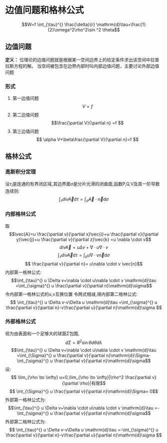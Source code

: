 # 边值问题和格林公式

$$W=f \int_{\tau}^{} \frac{\delta}{r} \mathrm{d}\tau+\frac{1}{2}\omega^2\rho^2\sin ^2 \theta$$

## 边值问题

**定义：** 位理论的边值问题就是根据某一空间边界上的给定条件求出该空间中拉普拉斯方程的解。
当空间被包含在边界内部时叫内部边值问题，主要讨论外部边值问题

### 形式

1. 第一边值问题
   $$ V=f $$
2. 第二边值问题
   $$\frac{\partial V}{\partial n} =f $$
3. 第三边值问题
   $$ \alpha V+\beta\frac{\partial V}{\partial n}=f $$

## 格林公式

### 高斯积分定理

设$\tau_i$是连通的有界闭区域,其边界面$\sigma$是分片光滑的闭曲面,函数P,Q,V及其一阶导数连续则:
$$ \int_{\tau}^{} div\vec{A}  \mathrm{d}\tau =\int_{\sigma}^{}  \vec{A}\cdot \vec{n}\mathrm{d}\sigma$$

### 内部格林公式

取
$$\vec{A}=u \frac{\partial v}{\partial x}\vec{i}+u \frac{\partial v}{\partial y}\vec{j}+u \frac{\partial v}{\partial z}\vec{k}  =u \nabla \cdot v$$
$$ div\vec{A}=u \Delta v+\nabla \cdot  u\nabla \cdot v $$
$$ \int_{\tau}^{} div\vec{A}  \mathrm{d}\tau =\int_{\sigma}^{}  u\nabla \cdot v \vec{n}\mathrm{d}\sigma$$
$$ \frac{\partial v}{\partial n}= u\nabla \cdot v \vec{n}$$
内部第一格林公式:
$$\int_{\tau}^{} u \Delta v+\nabla \cdot u\nabla \cdot v  \mathrm{d}\tau =\int_{\sigma}^{} u \frac{\partial v}{\partial n}\mathrm{d}\sigma$$
令内部第一格林公式的u,v互换位置
令两式相减,得内部第二格林公式:
$$ \int_{\tau}^{} u \Delta v-v\Delta u \mathrm{d}\tau =\int_{\sigma}^{} u \frac{\partial v}{\partial n}-v\frac{\partial u}{\partial n}\mathrm{d}\sigma $$

### 外部格林公式

视为由表面和一个足够大的球面$\Sigma$包围,
$$ d\Sigma=R^2\sin \theta d \theta d\lambda $$
$$\int_{\tau}^{} u \Delta v+\nabla \cdot u\nabla \cdot v  \mathrm{d}\tau =\int_{\Sigma}^{} u \frac{\partial v}{\partial n}\mathrm{d}\Sigma-\int_{\sigma}^{} u \frac{\partial v}{\partial n}\mathrm{d}\sigma$$
设:
$$ \lim_{\rho \to \infty} u=0,\lim_{\rho \to \infty}|\rho^2 \frac{\partial v}{\partial \rho}|有限$$
$$ \int_{\Sigma}^{} u \frac{\partial v}{\partial n}\mathrm{d}\Sigma= 0$$
外部第一格林公式为:
$$\int_{\tau}^{} u \Delta v+\nabla \cdot u\nabla \cdot v  \mathrm{d}\tau =-\int_{\sigma}^{} u \frac{\partial v}{\partial n}\mathrm{d}\sigma$$
外部第二格林公式为:
$$ \int_{\tau}^{} u \Delta v-v\Delta u \mathrm{d}\tau =-\int_{\sigma}^{} u \frac{\partial v}{\partial n}-v\frac{\partial u}{\partial n}\mathrm{d}\sigma $$
